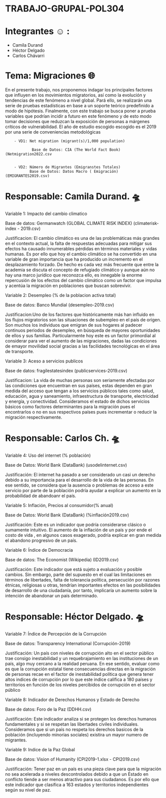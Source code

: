 # TRABAJO-GRUPAL-POL304
# Integrantes :relaxed:	  :
- Camila Durand 
- Héctor Delgado
- Carlos Chávarri

# Tema: Migraciones :globe_with_meridians:

En el presente trabajo, nos proponemos indagar los principales factores que influyen en los movimientos migratorios, así como la evolución y tendencias de este fenómeno a nivel global. Pará ello, se realizarán una serie de pruebas estadísticas en base a un soporte teórico predefinido a modo de hipótesis. Finalmente, con este trabajo se busca poner a prueba variables que podrían incidir a futuro en este fenómeno y de esto modo tomar decisiones que reduzcan la exposición de personas a márgenes críticos de vulnerabilidad. El año de estudio escogido escogido es el 2019 por una serie de conveniencias metodológicas
                
        
        - VD1: Net migration (migrant(s)/1,000 population)
        
                Base de Datos: CIA (The World Fact Book) (Netmigration2022.csv
                
                
        - VD2: Número de Migrantes (Emigranstes Totales)
               Base de Datos: Datos Macro ( Emigración) (EMIGRANTES2019.csv)   
               
               
        
# Responsable: Camila Durand. 	:flying_saucer:

Variable 1: Impacto del cambio climatico

Base de datos: Germanwatch (GLOBAL CLIMATE RISK INDEX) (climaterisk-index - 2019.csv)

Justificacion: El cambio climático es una de las problemáticas más grandes en el contexto actual, la falta de respuestas adecuadas para mitigar sus efectos ha causado innumerables pérdidas en términos materiales y vidas humanas. Es por ello que hoy el cambio climático se ha convertido en una variable de gran importancia que ha producido un incremento en el desplazamiento forzado. De hecho es cada vez más frecuente que entre la academia se discuta el concepto de refugiado climático y aunque aún no hay una marco jurídico que reconozca ello, es innegable  la enorme repercusión de los efectos del cambio climático como un factor que impulsa y acentúa la migración  en poblaciones que buscan sobrevivir.

Variable 2: Desempleo (% de la poblacion activa total)

Base de datos: Banco Mundial (desempleo-2019.csv)

Justificacion:Uno de los factores que históricamente más han influido en los flujos migratorios son las situaciones de subempleo en el país de origen. Son muchos los individuos que emigran de sus hogares al padecer continuos periodos de desempleo, en búsqueda de mayores oportunidades de ellos y sus familias. Particularmente hoy este es un factor primordial al considerar para ver el aumento de las migraciones, dadas las condiciones de emayor movilidad social gracias a las facilidades tecnológicas en el área de transporte.

Variable 3: Aceso a servicios publicos

Base de datos: fragilestatesindex (publicservices-2019.csv)

Justificacion: La vida de muchas personas son seriamente afectadas por las condiciones que encuentran en sus países, estas dependen en gran medida del acceso que tengan a los servicios públicos tales como salud, educación, agua y saneamiento, infraestructura de transporte, electricidad y energía, y conectividad. Consideramos el estado de dichos servicios básicos como factores determinantes para la migración pues el encontrarlos o no en sus respectivos países pues incrementar o reducir la migración respectivamente. 


# Responsable: Carlos Ch. 	:flying_saucer:
 
 Variable 4:  Uso del internet (% población)
 
 Base de Datos: World Bank (DataBank) (usodelinternet.csv)
 
 Justificación:  El internet ha pasado a ser considerado un casi un derecho debido a su importancia para el desarrollo de la vida de las personas. En ese sentido, 
 se considera que la ausencia o problemas de acceso a este servicio por parte de la población podría ayudar a explicar un aumento en la probabilidad de abandoanr 
 el país. 
 
 Variable 5: Inflación, Precios al consumidor(% anual)

Base de Datos: World Bank (DataBank) (%inflación2019.csv)

Justificación: Este es un indicador que podría considerarse clásico o sumamente intuitivo. El aumento de la inflación de un país y por ende el costo de 
vida , en algunos casos exagerado, podría explicar en gran medida el abandono progresivo de un país. 

Variable 6: Índice de Democracia

Base de datos: The Economist (Wikipedia) (ID2019.csv)

Justificación:  Este indicador que está sujeto a evaluación y posible cambios. Sin embargo, parte del supuesto en el cual las limitaciones en términos de libertades, falta de tolerancia política, persecución por razones étnicas, religiosas u otras, tendrían importantes efectos en las posibilidades de desarrollo de una ciudadanía, por tanto, implicaría un aumento sobre la intención de abandonar un país determinado.


# Responsable: Héctor Delgado. 	:flying_saucer:

Variable 7: Índice de Percepción de la Corrupción

Base de datos: Transparency International (Corrupción-2019)

Justificación: Un país con niveles de corrupción alto en el sector público trae consigo inestabilidad y un requebrajamiento en las instituciones de un país, algo muy cercano a la realidad peruana. En ese sentido, evaluar como es que la corrupción estatal tiene consecuencias directas en la migración de personas recae en el factor de inestabilidad política que genera tener altos indices de corrupción por lo que este indice califica a 180 países y territorios en función de los niveles percibidos de corrupción en el sector público

Variable 8: Indicador de Derechos Humanos y Estado de Derecho

Base de datos: Foro de la Paz (DDHH.csv)

Justificación: Este indicador analiza si se protegen los derechos humanos fundamentales y si se respetan las libertades civiles individuales. Consideramos que si un país no respeta los derechos basicos de la población (incluyendo minorias sociales) existira un mayor numero de migrantes.

Variable 9: Indice de la Paz Global

Base de datos: Vision of Humanity (CPI2019-1.xlsx - CPI2019.csv)

Justificación: Tener paz en un país es una pieza clave para que la migración no sea acelerada a niveles descontrolados debido a que un Estado en conflicto tiende a ser menos atractivo para sus ciudadanos. Es por ello que este indicador que clasifica a 163 estados y territorios independientes según su nivel de paz.
        
